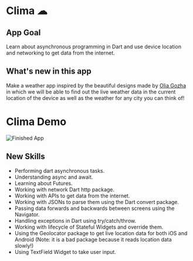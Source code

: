 

# Clima ☁

## App Goal

Learn about asynchronous programming in Dart and use device location and networking to get data from the internet. 


## What's new in this app 

Make a weather app inspired by the beautiful designs made by [Olia Gozha](https://dribbble.com/shots/4663154-) in which we will be able to find out the live weather data in the current location of the device as well as the weather for any city you can think of!

# Clima Demo

![Finished App](https://github.com/londonappbrewery/Images/blob/master/clima-demo.gif)

## New Skills

- Performing dart asynchronous tasks.
- Understanding async and await.
- Learning about Futures.
- Working with network Dart http package.
- Working with APIs to get data from the internet.
- Working with JSONs to parse them using the Dart convert package.
- Passing data forwards and backwards between screens using the Navigator.
- Handling exceptions in Dart using try/catch/throw.
- Working with lifecycle of Stateful Widgets and override them.
- Using the Geolocator package to get live location data for both iOS and Android (Note: it is a bad package because it reads location data slowly!)
- Using TextField Widget to take user input.

